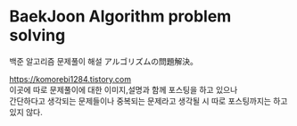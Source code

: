 # BaekJoon Algorithm problem solving
백준 알고리즘 문제풀이 해설
アルゴリズムの問題解決。

https://komorebi1284.tistory.com <br>
이곳에 따로 문제풀이에 대한 이미지,설명과 함께 포스팅을 하고 있으나 <br>
간단하다고 생각되는 문제들이나 중복되는 문제라고 생각될 시 따로 포스팅까지는 하고 있지 않다.<br>
